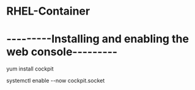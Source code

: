 # RHEL-Container

# ---------Installing and enabling the web console---------
<p align="left">yum install cockpit</p>
<p align="left">systemctl enable --now cockpit.socket</p>

